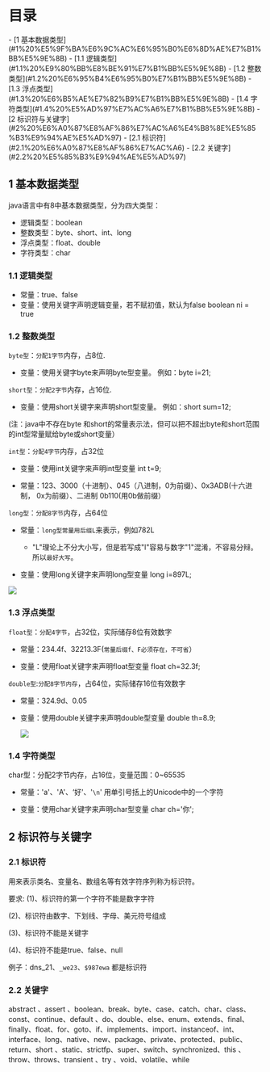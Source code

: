 <h1>目录</h1>
- [1 基本数据类型](#1%20%E5%9F%BA%E6%9C%AC%E6%95%B0%E6%8D%AE%E7%B1%BB%E5%9E%8B)
	- [1.1 逻辑类型](#1.1%20%E9%80%BB%E8%BE%91%E7%B1%BB%E5%9E%8B)
	- [1.2 整数类型](#1.2%20%E6%95%B4%E6%95%B0%E7%B1%BB%E5%9E%8B)
	- [1.3 浮点类型](#1.3%20%E6%B5%AE%E7%82%B9%E7%B1%BB%E5%9E%8B)
	- [1.4 字符类型](#1.4%20%E5%AD%97%E7%AC%A6%E7%B1%BB%E5%9E%8B)
- [2 标识符与关键字](#2%20%E6%A0%87%E8%AF%86%E7%AC%A6%E4%B8%8E%E5%85%B3%E9%94%AE%E5%AD%97)
	- [2.1 标识符](#2.1%20%E6%A0%87%E8%AF%86%E7%AC%A6)
	- [2.2 关键字](#2.2%20%E5%85%B3%E9%94%AE%E5%AD%97)

## 1 基本数据类型

java语言中有8中基本数据类型，分为四大类型：

- 逻辑类型：boolean
- 整数类型：byte、short、int、long
- 浮点类型：float、double
- 字符类型：char

### 1.1 逻辑类型

- 常量：true、false
- 变量：使用关键字声明逻辑变量，若不赋初值，默认为false boolean ni = true

### 1.2 整数类型

`byte型`：`分配1字节`内存，占8位.

- 变量：使用关键字byte来声明byte型变量。 例如：byte i=21;

`short型`：`分配2字节`内存，占16位.

- 变量：使用short关键字来声明short型变量。 例如：short sum=12;

(注：java中不存在byte 和short的常量表示法，但可以把不超出byte和short范围的int型常量赋给byte或short变量）

`int型`：`分配4字节`内存，占32位

- 变量：使用int关键字来声明int型变量 int t=9;

- 常量：123、3000（十进制）、045（八进制，0为前缀）、0x3ADB(十六进制， 0x为前缀）、二进制 0b110(用0b做前缀）

`long型`：`分配8字节`内存，占64位

- 常量：`long型常量用后缀L`来表示，例如782L
	- "L"理论上不分大小写，但是若写成"l"容易与数字"1"混淆，不容易分辩。所以`最好大写`。

- 变量：使用long关键字来声明long型变量 long i=897L;

![](https://image-for.oss-cn-guangzhou.aliyuncs.com/for-obsidian/Java_Study/2_%E5%AD%A6%E4%B9%A0%E7%AC%94%E8%AE%B0/1_Java%E8%AF%AD%E8%A8%80%E6%A0%B8%E5%BF%83/1_Java%E5%9F%BA%E7%A1%80/1_Java%E5%A4%8D%E4%B9%A0%E7%AC%94%E8%AE%B0/image-20240201164701137.png)

### 1.3 浮点类型

`float型`：`分配4字节`，占32位，实际储存8位有效数字  
- 常量：234.4f、32213.3F(`常量后缀f、F必须存在，不可省`）

- 变量：使用float关键字来声明float型变量 float ch=32.3f;

`double型`:`分配8字节内存`，占64位，实际储存16位有效数字

- 常量：324.9d、0.05

- 变量：使用double关键字来声明double型变量 double th=8.9;

  ![](https://image-for.oss-cn-guangzhou.aliyuncs.com/for-obsidian/Java_Study/2_%E5%AD%A6%E4%B9%A0%E7%AC%94%E8%AE%B0/1_Java%E8%AF%AD%E8%A8%80%E6%A0%B8%E5%BF%83/1_Java%E5%9F%BA%E7%A1%80/1_Java%E5%A4%8D%E4%B9%A0%E7%AC%94%E8%AE%B0/image-20240201164755784.png)


### 1.4 字符类型

char型：分配2字节内存，占16位，变量范围：0~65535

- 常量：'a'、'A'、‘好'、'`\n`' 用单引号括上的Unicode中的一个字符

- 变量：使用char关键字来声明char型变量 char ch='你';

## 2 标识符与关键字

### 2.1 标识符

用来表示类名、变量名、数组名等有效字符序列称为标识符。

要求: 
(1)、标识符的第一个字符不能是数字字符

(2)、标识符由数字、下划线、字母、美元符号组成

(3)、标识符不能是关键字

(4)、标识符不能是true、false、null

例子：dns_21、`_we23`、`$987ewa` 都是标识符

### 2.2 关键字

abstract 、assert 、boolean、break、byte、case、catch、char、class、const、continue、default 、do、double、else、enum、extends、final、finally、float、for、goto、if、implements、import、instanceof、int、interface、long、native、new、package、private、protected、public、return、short 、static、strictfp、super、switch、synchronized、this 、throw、throws、transient 、try 、void、volatile、while

  

  
